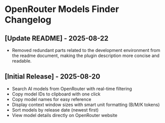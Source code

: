 # OpenRouter Models Finder Changelog

## [Update README] - 2025-08-22

- Removed redundant parts related to the development environment from the readme document, making the plugin description more concise and readable.

## [Initial Release] - 2025-08-20

- Search AI models from OpenRouter with real-time filtering
- Copy model IDs to clipboard with one click
- Copy model names for easy reference
- Display context window sizes with smart unit formatting (B/M/K tokens)
- Sort models by release date (newest first)
- View model details directly on OpenRouter website
